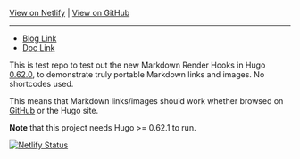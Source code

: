 
[View on Netlify](https://portable-hugo-links.netlify.com/) | [View on GitHub](https://github.com/bep/portable-hugo-links/blob/master/README.md)
<hr/>

* [Blog Link](/blog/p1/index.md)
* [Doc Link](/docs/d1.md)

This is test repo to test out the new Markdown Render Hooks in Hugo [0.62.0](https://gohugo.io/news/0.62.0-relnotes/), to demonstrate truly portable Markdown links and images. No shortcodes used.

This means that Markdown links/images should work whether browsed on [GitHub](https://github.com/bep/portable-hugo-links/) or the Hugo site.

**Note** that this project needs Hugo >= 0.62.1 to run.

[![Netlify Status](https://api.netlify.com/api/v1/badges/558b566f-bd70-42bc-b0f6-4bb1847138dd/deploy-status)](https://app.netlify.com/sites/portable-hugo-links/deploys)

